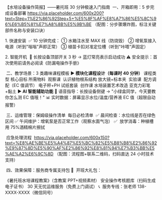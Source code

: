 【水培设备操作简报】——暑托班 30 分钟极速入门指南
​ 一、开箱即用：5 步完成设备部署
https://via.placeholder.com/600x200?text=Step+1%E2%86%92Step+5+%E5%8F%AF%E8%A7%86%E5%8C%96%E6%B5%81%E7%A8%8B%E5%9B%BE
（配图：分步骤爆炸图，标注关键部件名称与安装口诀）

​1. 快速安装 ​
✅ ​10 分钟完成：
① 水箱注水至 MAX 线（防烧毁）
② 增氧泵接入电源（听到"嗡嗡"声即正常）
③ 植苗卡扣对准定位槽（听到"咔嗒"声固定）

​2. 智能开机 ​
🔧 长按设备顶部开关 3 秒 → 蓝灯常亮表示启动成功
⚠️ ​ 安全提示：首次使用前请务必阅读《防漏电操作手册》

​ 二、教学场景：3 类趣味课程模板
​**▶ 模块化课程设计（每课时 40 分钟）​**​
课程类型 核心目标 所需物料
​ 观察课 ​ 认识植物根系结构 放大镜+标本夹
​ 实验课 ​ 配方调配（EC 值调节） 电子秤+PH 试纸套装
​ 创作课 ​ 水培装置艺术改造 亚克力彩笔+黏土
​**▶ AI 智能辅助功能**​
📱 ​ 语音指导：长按设备侧键 → "小绿盒同学，今天要教你怎么测 EC 值哦！"
📊 ​ 实时数据：屏幕显示水位/温度/营养液 EC 值（超限自动报警）

​ 三、运维管理：保姆级操作清单
​ 每日必检清单 ​
✅ ​ 晨间检查：水位线是否在绿色区间
✅ ​ 午间维护：增氧泵是否正常工作（观察水面气泡）
✅ ​ 放学消毒：种植槽用 75%酒精棉片擦拭

​ 应急处理流程 ​
https://via.placeholder.com/600x150?text=%E8%AE%BE%E5%A4%87%E5%BC%82%E5%B8%B8%E2%86%92%E9%87%8D%E5%90%AF%E2%86%92%E8%81%94%E7%B3%BB%E5%AE%A2%E6%9C%8D
（配图：流程图+联系二维码，扫码直达 24 小时技术支持）

​ 四、效果保障：服务商专属支持包
🎁 ​ 开班大礼包：

《暑托班水培课程教案》（含教案 PPT+视频素材）
安全操作考核题库（扫码生成电子证书）
30 天无忧运维服务（免费上门调试）
📞 ​ 服务专线：张老师 138-XXXX-XXXX（微信同号）

